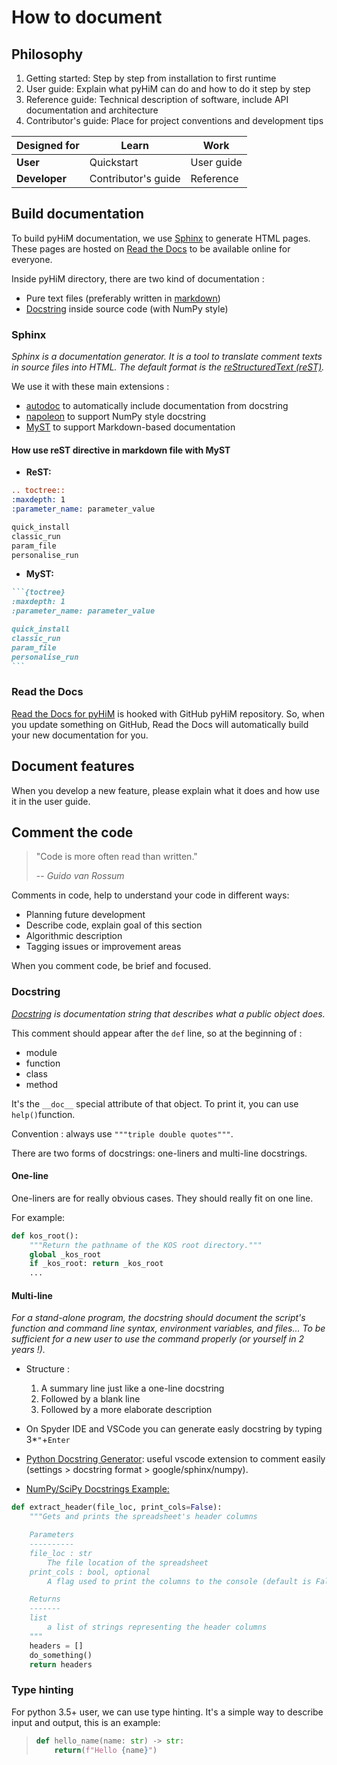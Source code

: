 # How to document

## Philosophy

1. Getting started: Step by step from installation to first runtime
2. User guide: Explain what pyHiM can do and how to do it step by step
3. Reference guide: Technical description of software, include API documentation and architecture
4. Contributor's guide: Place for project conventions and development tips

| Designed for  | Learn        | Work      |
| ------------- | ------------ | --------- |
| **User**      | Quickstart     | User guide    |
| **Developer** | Contributor's guide | Reference |

## Build documentation

To build pyHiM documentation, we use [Sphinx](https://www.sphinx-doc.org/en/master/) to generate HTML pages. These pages are hosted on [Read the Docs](https://readthedocs.org/) to be available online for everyone.

Inside pyHiM directory, there are two kind of documentation :
- Pure text files (preferably written in [markdown](https://www.markdownguide.org/basic-syntax/))
- [Docstring](https://www.python.org/dev/peps/pep-0257/) inside source code (with NumPy style)

### Sphinx

*Sphinx is a documentation generator. It is a tool to translate comment texts in source files into HTML. The default format is the [reStructuredText (reST)](https://docutils.sourceforge.io/rst.html).*

We use it with these main extensions :
- [autodoc](https://www.sphinx-doc.org/en/master/usage/extensions/autodoc.html) to automatically include documentation from docstring
- [napoleon](https://www.sphinx-doc.org/en/master/usage/extensions/napoleon.html) to support NumPy style docstring
- [MyST](https://myst-parser.readthedocs.io/en/latest/sphinx/intro.html) to support Markdown-based documentation


#### How use reST directive in markdown file with MyST

- **ReST:**

```reStructuredText
.. toctree::
:maxdepth: 1
:parameter_name: parameter_value

quick_install
classic_run
param_file
personalise_run
```

- **MyST:**

````markdown
```{toctree}
:maxdepth: 1
:parameter_name: parameter_value

quick_install
classic_run
param_file
personalise_run
```
````

### Read the Docs

[Read the Docs for pyHiM](https://pyhim.readthedocs.io) is hooked with GitHub pyHiM repository. So, when you update something on GitHub, Read the Docs will automatically build your new documentation for you.

## Document features

When you develop a new feature, please explain what it does and how use it in the user guide. 

## Comment the code

> "Code is more often read than written."
>
> -- <cite> Guido van Rossum </cite>

Comments in code, help to understand your code in different ways:
- Planning future development
- Describe code, explain goal of this section
- Algorithmic description
- Tagging issues or improvement areas

When you comment code, be brief and focused.

### Docstring

*[Docstring](https://www.python.org/dev/peps/pep-0257/) is documentation string that describes what a public object does.*

This comment should appear after the `def` line, so at the beginning of :

- module
- function
- class
- method

It's the `__doc__` special attribute of that object. To print it, you can use `help()`function.

Convention : always use `"""triple double quotes"""`.

There are two forms of docstrings: one-liners and multi-line docstrings.

#### One-line

One-liners are for really obvious cases. They should really fit on one line.

For example:

```python
def kos_root():
    """Return the pathname of the KOS root directory."""
    global _kos_root
    if _kos_root: return _kos_root
    ...
```

#### Multi-line

*For a stand-alone program, the docstring should document the script's function and command line syntax, environment variables, and files... To be sufficient for a new user to use the command properly (or yourself in 2 years !).*

- Structure :
    1. A summary line just like a one-line docstring
    2. Followed by a blank line
    3. Followed by a more elaborate description

- On Spyder IDE and VSCode you can generate easly docstring by typing 3*`"`+`Enter`

- [Python Docstring Generator](https://marketplace.visualstudio.com/items?itemName=njpwerner.autodocstring): useful vscode extension to comment easily (settings > docstring format > google/sphinx/numpy).

- [NumPy/SciPy Docstrings Example:](https://realpython.com/documenting-python-code)

```python
def extract_header(file_loc, print_cols=False):
    """Gets and prints the spreadsheet's header columns

    Parameters
    ----------
    file_loc : str
        The file location of the spreadsheet
    print_cols : bool, optional
        A flag used to print the columns to the console (default is False)

    Returns
    -------
    list
        a list of strings representing the header columns
    """
    headers = []
    do_something()
    return headers
```

### Type hinting

For python 3.5+ user, we can use type hinting. 
It's a simple way to describe input and output, this is an example:

> ```python
> def hello_name(name: str) -> str:
>     return(f"Hello {name}")
> ```